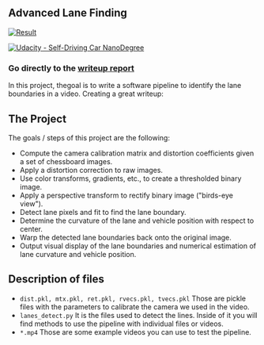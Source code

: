 ## Advanced Lane Finding
[![Result](https://j.gifs.com/76QwXj.gif)](https://youtu.be/Wcl3YkgNxVg)

[![Udacity - Self-Driving Car NanoDegree](https://s3.amazonaws.com/udacity-sdc/github/shield-carnd.svg)](http://www.udacity.com/drive)

### Go directly to the [writeup report](https://github.com/sorny92/CarND-Advanced-Lane-Lines/blob/master/writeup.md)

In this project, thegoal is to write a software pipeline to identify the lane boundaries in a video.
Creating a great writeup:


The Project
---

The goals / steps of this project are the following:

* Compute the camera calibration matrix and distortion coefficients given a set of chessboard images.
* Apply a distortion correction to raw images.
* Use color transforms, gradients, etc., to create a thresholded binary image.
* Apply a perspective transform to rectify binary image ("birds-eye view").
* Detect lane pixels and fit to find the lane boundary.
* Determine the curvature of the lane and vehicle position with respect to center.
* Warp the detected lane boundaries back onto the original image.
* Output visual display of the lane boundaries and numerical estimation of lane curvature and vehicle position.

Description of files
---

* `dist.pkl, mtx.pkl, ret.pkl, rvecs.pkl, tvecs.pkl` Those are pickle files with the parameters to calibrate the camera we used in the video.
* `lanes_detect.py` It is the files used to detect the lines. Inside of it you will find methods to use the pipeline with individual files or videos.
* `*.mp4` Those are some example videos you can use to test the pipeline.
